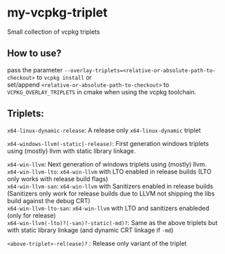 # my-vcpkg-triplet
Small collection of vcpkg triplets

## How to use?
pass the parameter `--overlay-triplets=<relative-or-absolute-path-to-checkout>` to `vcpkg install` or  
set/append `<relative-or-absolute-path-to-checkout>` to `VCPKG_OVERLAY_TRIPLETS` in cmake when using the vcpkg toolchain. 

## Triplets:

`x64-linux-dynamic-release`: A release only `x64-linux-dynamic` triplet

`x64-windows-llvm(-static|-release)`: First generation windows triplets using (mostly) llvm with static library linkage.


`x64-win-llvm`: Next generation of windows triplets using (mostly) llvm.  
`x64-win-llvm-lto`: `x64-win-llvm` with LTO enabled in release builds (LTO only works with release build flags)  
`x64-win-llvm-san`: `x64-win-llvm` with Sanitizers enabled in release builds (Sanitizers only work for release builds due to LLVM not shipping the libs build against the debug CRT)  
`x64-win-llvm-lto-san`: `x64-win-llvm` with LTO and sanitizers enableded (only for release)  
`x64-win-llvm(-lto)?(-san)?-static(-md)?`: Same as the above triplets but with static library linkage (and dynamic CRT linkage if `-md`)  

`<above-triplet>-rel(ease)?` : Release only variant of the triplet  